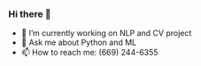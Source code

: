 ### Hi there 👋

<!--
**LivingInABubble/LivingInABubble** is a ✨ _special_ ✨ repository because its `README.md` (this file) appears on your GitHub profile.

Here are some ideas to get you started:

- 😄 Pronouns: ...
- ⚡ Fun fact: ...
- 🤔 I’m looking for help with ...
- 👯 I’m looking to collaborate on ...
- 🌱 I’m currently learning ...
-->

- 🔭 I’m currently working on NLP and CV project
- 💬 Ask me about Python and ML
- 📫 How to reach me: ‪(669) 244-6355‬
